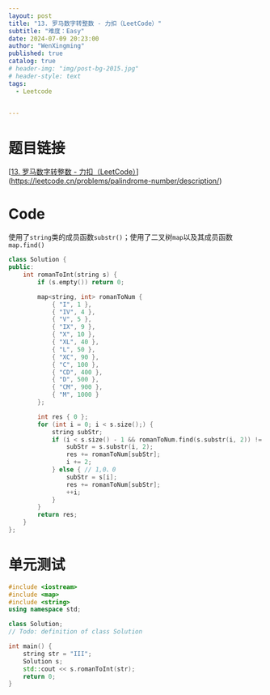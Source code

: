```yaml
---
layout: post
title: "13. 罗马数字转整数 - 力扣（LeetCode）"
subtitle: "难度：Easy"
date: 2024-07-09 20:23:00
author: "WenXingming"
published: true
catalog: true
# header-img: "img/post-bg-2015.jpg"
# header-style: text
tags:
  - Leetcode


---
```


# 题目链接

[[13. 罗马数字转整数 - 力扣（LeetCode）](https://leetcode.cn/problems/roman-to-integer/description/)](https://leetcode.cn/problems/palindrome-number/description/)

# Code

使用了`string`类的成员函数`substr()`；使用了二叉树`map`以及其成员函数`map.find()`

```C++
class Solution {
public:
    int romanToInt(string s) {
        if (s.empty()) return 0;

        map<string, int> romanToNum {
            { "I", 1 },
            { "IV", 4 },
            { "V", 5 },
            { "IX", 9 },
            { "X", 10 },
            { "XL", 40 },
            { "L", 50 },
            { "XC", 90 },
            { "C", 100 },
            { "CD", 400 },
            { "D", 500 },
            { "CM", 900 },
            { "M", 1000 }
        };

        int res { 0 };
        for (int i = 0; i < s.size();) {
            string subStr;
            if (i < s.size() - 1 && romanToNum.find(s.substr(i, 2)) != romanToNum.end()) { // 1,1
                subStr = s.substr(i, 2);
                res += romanToNum[subStr];
                i += 2;
            } else { // 1,0、0
                subStr = s[i];
                res += romanToNum[subStr];
                ++i;
            }
        }
        return res;
    }
};
```

# 单元测试

```C++
#include <iostream>
#include <map>
#include <string>
using namespace std;

class Solution;
// Todo: definition of class Solution

int main() {
    string str = "III";
    Solution s;
    std::cout << s.romanToInt(str);
    return 0;
}
```

